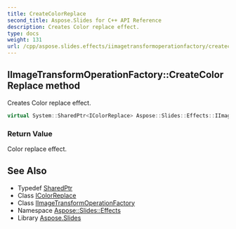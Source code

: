 ```yaml
---
title: CreateColorReplace
second_title: Aspose.Slides for C++ API Reference
description: Creates Color replace effect.
type: docs
weight: 131
url: /cpp/aspose.slides.effects/iimagetransformoperationfactory/createcolorreplace/
---
```

## IImageTransformOperationFactory::CreateColorReplace method


Creates Color replace effect.

```cpp
virtual System::SharedPtr<IColorReplace> Aspose::Slides::Effects::IImageTransformOperationFactory::CreateColorReplace()=0
```


### Return Value

Color replace effect.

## See Also

* Typedef [SharedPtr](../../../system/sharedptr/)
* Class [IColorReplace](../../icolorreplace/)
* Class [IImageTransformOperationFactory](../)
* Namespace [Aspose::Slides::Effects](../../)
* Library [Aspose.Slides](../../../)

